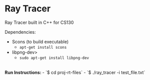 # Ray Tracer
Ray Tracer built in C++ for CS130

Dependencies:
- Scons (to build executable)
	- `apt-get install scons`
- libpng-dev>
	- `sudo apt-get install libpng-dev`
<br>
<strong>Run Instructions: </strong>
- `$ cd proj-rt-files`
- `$ ./ray_tracer -i test_file.txt`
